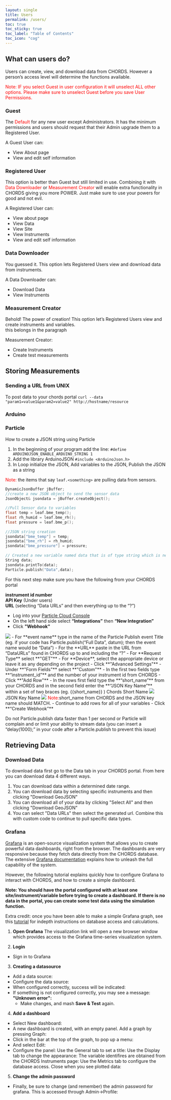```yaml
---
layout: single
title: Users
permalink: /users/
toc: true
toc_sticky: true
toc_label: "Table of Contents"
toc_icon: "cog"
---
```


## What can users do?

 Users can create, view, and download data from CHORDS. However a person’s access level will determine the functions available.

<font color="red">Note: IF you select Guest in user configuration it will unselect ALL other options. Please make sure to unselect Guest before you save User Permissions.</font>


### Guest

The <font color="red">Default </font> for any new user except Administrators. It has the minimum permissions and users should request that their Admin upgrade them to a Registered User.

A Guest User can:
- View About page
- View and edit self information

### Registered User

This option is better than Guest but still limited in use. Combining it with <font color="red"> Data Downloader </font> or <font color="red"> Measurement Creator </font> will enable extra functionality in CHORDS giving you more POWER. Just make sure to use your powers for good and not evil.

A Registered User can:
- View about page
- View Data
- View Site
- View Instruments
- View and edit self information

### Data Downloader

You guessed it. This option lets Registered Users view and download data from instruments.

A Data Downloader can:
- Download Data
- View Instruments

### Measurement Creator

Behold! The power of creation! This option let’s Registered Users view and create instruments and variables.  
this belongs in the paragraph

Measurement Creator:
- Create Instruments
- Create test measurements


## Storing Measurements

### Sending a URL from UNIX
To post data to your chords portal
``curl --data "param1=value1&param2=value2" http://hostname/resource``


### Arduino
### Particle
How to create a JSON string using Particle

1. In the beginning of your program add the line: ``#define ARDUINOJSON_ENABLE_ARDUINO_STRING 1``
2. Add the library ArduinoJSON ``#include <ArduinoJson.h>``
3. In Loop initialize the JSON, Add variables to the JSON, Publish the JSON as a string

<font color="red">Note:</font> the items that say ``leaf.<something>`` are pulling data from sensors.

```c
DynamicJsonBuffer jBuffer; 
//create a new JSON object to send the sensor data
JsonObject& jsondata = jBuffer.createObject();
 
//Pull Sensor data to variables
float temp = leaf.bme_temp();
float rh_humid = leaf.bme_rh();
float pressure = leaf.bme_p();
 
//JSON string creation
jsondata["bme_temp"] = temp;
jsondata["bme_rh"] = rh_humid;
jsondata["bme_pressure"] = pressure;
 
// Created a new variable named data that is of type string which is needed for particle publish
String data;
jsondata.printTo(data);
Particle.publish("Data",data);
```

For this next step make sure you have the following from your CHORDS portal

**instrument id number**  
**API Key** (Under users)  
**URL** (selecting “Data URLs” and then everything up to the “?”)  

- Log into your [Particle Cloud Console](https://login.particle.io/login?redirect=https://console.particle.io/devices)
- On the left hand side select **“Integrations”** then **“New Integration”**
- Click **"Webhook"**
<img  class="img-responsive" src="{{ site.baseurl }}/assets/images/Webhook.png">
- For **event name** type in the name of the Particle Publish event Title (eg. if your code has Particle.publish(“Full Data”, datum); then the event name would be “Data”)
- For the **URL** paste in the URL from “DataURLs” found in CHORDS up to and including the “?”
- For **Request Type** select **"GET"**
- For **Device**, select the appropriate device or leave it as any depending on the project
- Click **"Advanced Settings"**
- Under **"Form Fields"** select **"Custom"**
- In the first two fields type **“instrument_id”** and the number of your instrument id from CHORDS
- Click **"Add Row"**
- In the rows first field type the **“short_name”** from your CHORDS and in the second field enter the **“JSON Key Name”** within a set of two braces (eg. {{short_name}} )  
Chords Short Name
<img  class="img-responsive" src="{{ site.baseurl }}/assets/images/ChordsVariables.png">
JSON Key Name
<img  class="img-responsive" src="{{ site.baseurl }}/assets/images/JSONKeyName.png">
<font color="red">Note:</font>short_name from CHORDS and the JSON key name should MATCH. 
- Continue to add rows for all of your variables
- Click **“Create Webhook”**
<p class="notice--primary">Do not Particle.publish data faster than 1 per second or Particle will complain and or limit your ability to stream data (you can insert a “delay(1000);” in your code after a Particle.publish to prevent this issue)</p>

## Retrieving Data 

### Download Data

To download data first go to the Data tab in your CHORDS portal. From here you can download data 4 different ways.

1. You can download data within a determined date range.
2. You can download data by selecting specific instruments and then clicking "Download GeoJSON"
3. You can download all of your data by clicking "Select All" and then clicking "Download GeoJSON"
4. You can select "Data URLs" then select the generated url. Combine this with custom code to continue to pull specific data types.

### Grafana
[Grafana](https://grafana.com) is an open-source visualization system that allows you to create powerful data dashboards, right from the browser. The dashboards are very responsive because they fetch data directly from the CHORDS database. The extensive [Grafana documentation](http://docs.grafana.org) explains how to unleash the full capability of the system.

However, the following tutorial explains quickly how to configure Grafana to interact with CHORDS, and how to create a simple dashboard.

**Note: You should have the portal configured with at least one site/instrument/variable before trying to create a dashboard. If there is no data in the portal, you can create some test data using the simulation function.**

Extra credit: once you have been able to make a simple Grafana graph, see this [tutorial](http://docs.grafana.org/features/datasources/influxdb/) for indepth instructions on database access and calculations.

1. **Open Grafana**
  The visualization link will open a new browser window which provides access to the Grafana time-series visualization system.

2. **Login**
  - Sign in to Grafana

3. **Creating a datasource**
  - Add a data source:
  - Configure the data source:
  - When configured correctly, success will be indicated:
  - If something is not configured correctly, you may see a message: **"Unknown error":**
    - Make changes, and mash **Save & Test** again.

4. **Add a dashboard**
  - Select New dashboard:
  - A new dashboard is created, with an empty panel. Add a graph by pressing Graph:
  - Click in the bar at the top of the graph, to pop up a menu:
  - And select Edit:
  - Configure the panel: 
    Use the General tab to set a title:
    Use the Display tab to change the appearance:
    The variable identifires are obtained from the CHORDS Instruments page:
    Use the Metrics tab to configure the database access. Close when you see plotted data:

5. **Change the admin password**
  - Finally, be sure to change (and remember) the admin password for grafana. This is accessed through Admin->Profile: